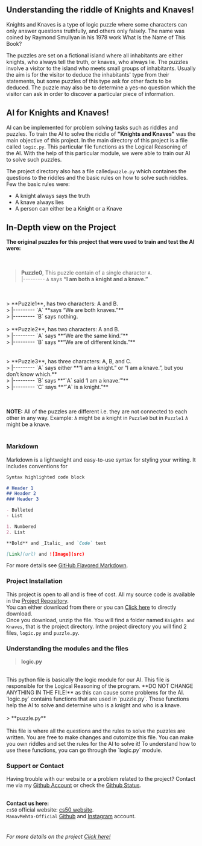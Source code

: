 ## Understanding the riddle of Knights and Knaves!

Knights and Knaves is a type of logic puzzle where some characters can only answer questions truthfully, and others only falsely. The name was coined by Raymond Smullyan in his 1978 work What Is the Name of This Book? <br>

The puzzles are set on a fictional island where all inhabitants are either knights, who always tell the truth, or knaves, who always lie. The puzzles involve a visitor to the island who meets small groups of inhabitants. Usually the aim is for the visitor to deduce the inhabitants' type from their statements, but some puzzles of this type ask for other facts to be deduced. The puzzle may also be to determine a yes-no question which the visitor can ask in order to discover a particular piece of information.


## AI for Knights and Knaves!

AI can be implemented for problem solving tasks such as riddles and puzzles. To train the AI to solve the riddle of **"Knights and Knaves"** was the main objective of this project. In the main directory of this project is a file called `logic.py`. This particular file functions as the Logical Reasoning of the AI. With the help of this particular module, we were able to train our AI to solve such puzzles. <br>

The project directory also has a file called`puzzle.py` which containes the questions to the riddles and the basic rules on how to solve such riddles. Few the basic rules were:
- A knight always says the truth
- A knave always lies
- A person can either be a Knight or a Knave

## In-Depth view on the Project

**The original puzzles for this project that were used to train and test the AI were: <br>**
<br>
<br>

> **Puzzle0**, This puzzle contain of a single character `A`.<br>
> |---------  `A` says **“I am both a knight and a knave.”**
<br>
<br>
> **Puzzle1**, has two characters: A and B. <br>
> |---------  `A` **says “We are both knaves.”** <br>
> |---------  `B` says nothing.
<br>
<br>
> **Puzzle2**, has two characters: A and B. <br>
> |---------  `A` says **“We are the same kind.”** <br>
> |---------  `B` says **“We are of different kinds.”** <br>
<br>
<br>
> **Puzzle3**, has three characters: A, B, and C. <br>
> |---------  `A` says either **“I am a knight.” or “I am a knave.”, but you don’t know which.** <br>
> |---------  `B` says **“`A` said ‘I am a knave.’”** <br>
> |---------  `C` says **“`A` is a knight.”** <br>
<br>
<br>

**NOTE:** All of the puzzles are different i.e. they are not connected to each other in any way. Example: `A` might be a knight in `Puzzle0` but in `Puzzle1` `A` might be a knave.
<br>
<br>




### Markdown

Markdown is a lightweight and easy-to-use syntax for styling your writing. It includes conventions for

```markdown
Syntax highlighted code block

# Header 1
## Header 2
### Header 3

- Bulleted
- List

1. Numbered
2. List

**Bold** and _Italic_ and `Code` text

[Link](url) and ![Image](src)
```

For more details see [GitHub Flavored Markdown](https://guides.github.com/features/mastering-markdown/).

### Project Installation

This project is open to all and is free of cost. All my source code is available in the [Project Repository]().<br> 
You can either download from there or you can [Click here]() to directly download. <br>
Once you download, unzip the file. You will find a folder named `Knights and Knaves`, that is the project directory. Inthe project directory you will find 2 files, `logic.py` and `puzzle.py`.

### Understanding the modules and the files

> **logic.py** <br>
<br>
This python file is basically the logic module for our AI. This file is responsible for the Logical Reasoning of the program. **DO NOT CHANGE ANYTHING IN THE FILE!** as this can cause some problems for the AI. `logic.py` contains functions that are used in `puzzle.py`. These functions help the AI to solve and determine who is a knight and who is a knave.
<br>
<br>
> **puzzle.py** <br>
<br>
This file is where all the questions and the rules to solve the puzzles are written. You are free to make changes and cutomize this file. You can make you own riddles and set the rules for the AI to solve it! To understand how to use these functions, you can go through the `logic.py` module.


### Support or Contact

Having trouble with our website or a problem related to the project? Contact me via my [Github Account](https://github.com/ManavMehta-Official) or check the [Github Status](https://www.githubstatus.com/). <br>
<br>

**Contact us here:** <br>
`cs50` official website: [cs50 website](https://cs50.harvard.edu/college/2021/fall/). <br>
`ManavMehta-Official` [Github](https://github.com/ManavMehta-Official) and [Instagram](https://www.instagram.com/manavmehta.official/) account.
<br>
<br>
###### For more details on the project [Click here!](https://github.com/ManavMehta-Official/Knights-and-Knaves)



